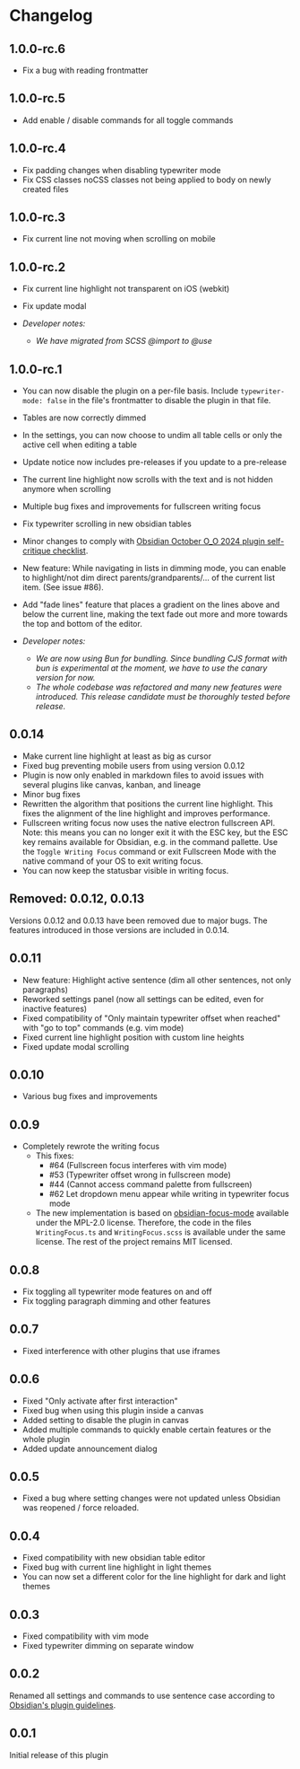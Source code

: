 # Changelog

## 1.0.0-rc.6

- Fix a bug with reading frontmatter

## 1.0.0-rc.5

- Add enable / disable commands for all toggle commands

## 1.0.0-rc.4

- Fix padding changes when disabling typewriter mode
- Fix CSS classes noCSS classes not being applied to body on newly created files

## 1.0.0-rc.3

- Fix current line not moving when scrolling on mobile

## 1.0.0-rc.2

- Fix current line highlight not transparent on iOS (webkit)
- Fix update modal

- _Developer notes:_
  - _We have migrated from SCSS @import to @use_

## 1.0.0-rc.1

- You can now disable the plugin on a per-file basis. Include `typewriter-mode: false` in the file's frontmatter to disable the plugin in that file.

- Tables are now correctly dimmed

- In the settings, you can now choose to undim all table cells or only the active cell when editing a table

- Update notice now includes pre-releases if you update to a pre-release

- The current line highlight now scrolls with the text and is not hidden anymore when scrolling

- Multiple bug fixes and improvements for fullscreen writing focus

- Fix typewriter scrolling in new obsidian tables

- Minor changes to comply with [Obsidian October O\_O 2024 plugin self-critique checklist](https://docs.obsidian.md/oo24/plugin).

- New feature: While navigating in lists in dimming mode, you can enable to highlight/not dim direct parents/grandparents/... of the current list item. (See issue #86).

- Add "fade lines" feature that places a gradient on the lines above and below the current line, making the text fade out more and more towards the top and bottom of the editor.

- _Developer notes:_
  - _We are now using Bun for bundling. Since bundling CJS format with bun is experimental at the moment, we have to use the canary version for now._
  - _The whole codebase was refactored and many new features were introduced. This release candidate must be thoroughly tested before release._

## 0.0.14

- Make current line highlight at least as big as cursor
- Fixed bug preventing mobile users from using version 0.0.12
- Plugin is now only enabled in markdown files to avoid issues with several plugins like canvas, kanban, and lineage
- Minor bug fixes
- Rewritten the algorithm that positions the current line highlight. This fixes the alignment of the line highlight and improves performance.
- Fullscreen writing focus now uses the native electron fullscreen API. Note: this means you can no longer exit it with the ESC key, but the ESC key remains available for Obsidian, e.g. in the command pallette. Use the `Toggle Writing Focus` command or exit Fullscreen Mode with the native command of your OS to exit writing focus.
- You can now keep the statusbar visible in writing focus.

## Removed: 0.0.12, 0.0.13

Versions 0.0.12 and 0.0.13 have been removed due to major bugs. The features introduced in those versions are included in 0.0.14.

## 0.0.11

- New feature: Highlight active sentence (dim all other sentences, not only paragraphs)
- Reworked settings panel (now all settings can be edited, even for inactive features)
- Fixed compatibility of "Only maintain typewriter offset when reached" with "go to top" commands (e.g. vim mode)
- Fixed current line highlight position with custom line heights
- Fixed update modal scrolling

## 0.0.10

- Various bug fixes and improvements

## 0.0.9

- Completely rewrote the writing focus
  - This fixes:
    - \#64 (Fullscreen focus interferes with vim mode)
    - \#53 (Typewriter offset wrong in fullscreen mode)
    - \#44 (Cannot access command palette from fullscreen)
    - \#62 Let dropdown menu appear while writing in typewriter focus mode
  - The new implementation is based on [obsidian-focus-mode](https://github.com/ryanpcmcquen/obsidian-focus-mode) available under the MPL-2.0 license. Therefore, the code in the files `WritingFocus.ts` and `WritingFocus.scss` is available under the same license. The rest of the project remains MIT licensed.

## 0.0.8

- Fix toggling all typewriter mode features on and off
- Fix toggling paragraph dimming and other features

## 0.0.7

- Fixed interference with other plugins that use iframes

## 0.0.6

- Fixed "Only activate after first interaction"
- Fixed bug when using this plugin inside a canvas
- Added setting to disable the plugin in canvas
- Added multiple commands to quickly enable certain features or the whole plugin
- Added update announcement dialog

## 0.0.5

- Fixed a bug where setting changes were not updated unless Obsidian was reopened / force reloaded.

## 0.0.4

- Fixed compatibility with new obsidian table editor
- Fixed bug with current line highlight in light themes
- You can now set a different color for the line highlight for dark and light themes

## 0.0.3

- Fixed compatibility with vim mode
- Fixed typewriter dimming on separate window

## 0.0.2

Renamed all settings and commands to use sentence case according to [Obsidian's plugin guidelines](https://docs.obsidian.md/Plugins/Releasing/Plugin+guidelines#Use+sentence+case+in+UI).

## 0.0.1

Initial release of this plugin
